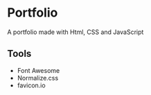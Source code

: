 # Portfolio

A portfolio made with Html, CSS and JavaScript

## Tools
- Font Awesome 
- Normalize.css
- favicon.io